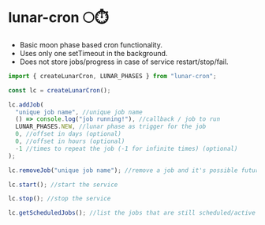 # lunar-cron 🌕⏱️

- Basic moon phase based cron functionality.
- Uses only one setTimeout in the background.
- Does not store jobs/progress in case of service restart/stop/fail.

```js
import { createLunarCron, LUNAR_PHASES } from "lunar-cron";

const lc = createLunarCron();

lc.addJob(
  "unique job name", //unique job name
  () => console.log("job running!"), //callback / job to run
  LUNAR_PHASES.NEW, //lunar phase as trigger for the job
  0, //offset in days (optional)
  0, //offset in hours (optional)
  -1 //times to repeat the job (-1 for infinite times) (optional)
);

lc.removeJob("unique job name"); //remove a job and it's possible future executions

lc.start(); //start the service

lc.stop(); //stop the service

lc.getScheduledJobs(); //list the jobs that are still scheduled/active
```

